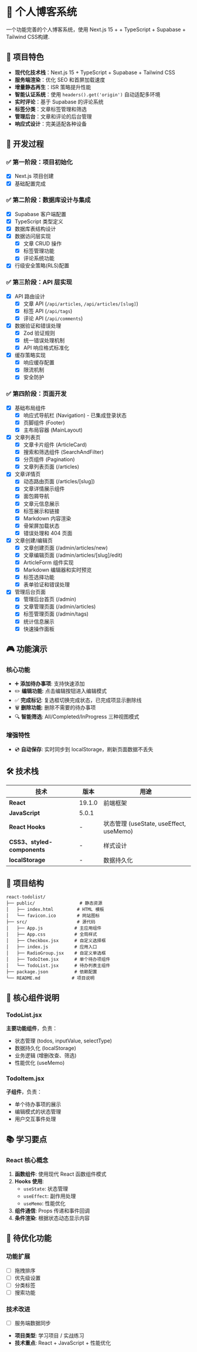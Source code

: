 # 📝 个人博客系统

一个功能完善的个人博客系统，使用 Next.js 15 + + TypeScript + Supabase + Tailwind CSS构建.

## 🌟 项目特色

- **现代化技术栈**：Next.js 15 + TypeScript + Supabase + Tailwind CSS
- **服务端渲染**：优化 SEO 和首屏加载速度
- **增量静态再生**：ISR 策略提升性能
- **智能认证系统**：使用 `headers().get('origin')` 自动适配多环境
- **实时评论**：基于 Supabase 的评论系统
- **标签分类**：文章标签管理和筛选
- **管理后台**：文章和评论的后台管理
- **响应式设计**：完美适配各种设备

## 🔧 开发过程

### ✅ 第一阶段：项目初始化

- [x] Next.js 项目创建
- [x] 基础配置完成

### ✅ 第二阶段：数据库设计与集成

- [x] Supabase 客户端配置
- [x] TypeScript 类型定义
- [x] 数据库表结构设计
- [x] 数据访问层实现
  - [x] 文章 CRUD 操作
  - [x] 标签管理功能
  - [x] 评论系统功能
- [x] 行级安全策略(RLS)配置

### ✅ 第三阶段：API 层实现

- [x] API 路由设计
  - [x] 文章 API (`/api/articles`, `/api/articles/[slug]`)
  - [x] 标签 API (`/api/tags`)
  - [x] 评论 API (`/api/comments`)
- [x] 数据验证和错误处理
  - [x] Zod 验证规则
  - [x] 统一错误处理机制
  - [x] API 响应格式标准化
- [x] 缓存策略实现
  - [x] 响应缓存配置
  - [x] 限流机制
  - [x] 安全防护

### ✅ 第四阶段：页面开发

- [x] 基础布局组件
  - [x] 响应式导航栏 (Navigation) - 已集成登录状态
  - [x] 页脚组件 (Footer)
  - [x] 主布局容器 (MainLayout)
- [x] 文章列表页
  - [x] 文章卡片组件 (ArticleCard)
  - [x] 搜索和筛选组件 (SearchAndFilter)
  - [x] 分页组件 (Pagination)
  - [x] 文章列表页面 (/articles)
- [x] 文章详情页
  - [x] 动态路由页面 (/articles/[slug])
  - [x] 文章详情展示组件
  - [x] 面包屑导航
  - [x] 文章元信息展示
  - [x] 标签展示和链接
  - [x] Markdown 内容渲染
  - [x] 骨架屏加载状态
  - [x] 错误处理和 404 页面
- [x] 文章创建/编辑页
  - [x] 文章创建页面 (/admin/articles/new)
  - [x] 文章编辑页面 (/admin/articles/[slug]/edit)
  - [x] ArticleForm 组件实现
  - [x] Markdown 编辑器和实时预览
  - [x] 标签选择功能
  - [x] 表单验证和错误处理
- [x] 管理后台页面
  - [x] 管理后台首页 (/admin)
  - [x] 文章管理页面 (/admin/articles)
  - [x] 标签管理页面 (/admin/tags)
  - [x] 统计信息展示
  - [x] 快速操作面板

## 🎮 功能演示

### 核心功能

- ➕ **添加待办事项**: 支持快速添加
- ✏️ **编辑功能**: 点击编辑按钮进入编辑模式
- ✅ **完成标记**: 复选框切换完成状态，已完成项显示删除线
- 🗑️ **删除功能**: 删除不需要的待办事项
- 🔍 **智能筛选**: All/Completed/InProgress 三种视图模式

### 增强特性

- 💿 **自动保存**: 实时同步到 localStorage，刷新页面数据不丢失

## 🛠️ 技术栈

| 技术             | 版本   | 用途                                    |
| ---------------- | ------ | --------------------------------------- |
| **React**        | 19.1.0 | 前端框架                                |
| **JavaScript**   | 5.0.1 |                                |
| **React Hooks**  | -      | 状态管理 (useState, useEffect, useMemo) |
| **CSS3、styled-components**         | -      | 样式设计           |
| **localStorage** | -      | 数据持久化                              |

## 📁 项目结构

```
react-todolist/
├── public/                 # 静态资源
│   ├── index.html         # HTML 模板
│   └── favicon.ico        # 网站图标
├── src/                   # 源代码
│   ├── App.js            # 主应用组件
│   ├── App.css           # 全局样式
│   ├── Checkbox.jsx      # 自定义选择框
│   ├── index.js          # 应用入口
│   ├── RadioGroup.jsx    # 自定义单选框
│   ├── TodoItem.jsx      # 单个待办项组件
│   └── TodoList.jsx      # 待办列表主组件
├── package.json          # 依赖配置
└── README.md            # 项目说明
```

## 🧩 核心组件说明

### TodoList.jsx

**主要功能组件**，负责：

- 状态管理 (todos, inputValue, selectType)
- 数据持久化 (localStorage)
- 业务逻辑 (增删改查、筛选)
- 性能优化 (useMemo)

### TodoItem.jsx

**子组件**，负责：

- 单个待办事项的展示
- 编辑模式的状态管理
- 用户交互事件处理

## 📚 学习要点

### React 核心概念

1. **函数组件**: 使用现代 React 函数组件模式
2. **Hooks 使用**:
   - `useState`: 状态管理
   - `useEffect`: 副作用处理
   - `useMemo`: 性能优化
3. **组件通信**: Props 传递和事件回调
4. **条件渲染**: 根据状态动态显示内容

## 🎯 待优化功能

### 功能扩展

- [ ] 拖拽排序
- [ ] 优先级设置
- [ ] 分类标签
- [ ] 搜索功能

### 技术改进

- [ ] 服务端数据同步 
- **项目类型**: 学习项目 / 实战练习
- **技术重点**: React + JavaScript + 性能优化